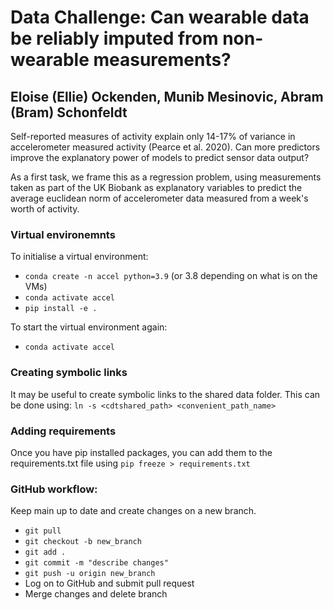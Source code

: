 # Data Challenge: Can wearable data be reliably imputed from non-wearable measurements?
## Eloise (Ellie) Ockenden, Munib Mesinovic, Abram (Bram) Schonfeldt

Self-reported measures of activity explain only 14-17% of variance in accelerometer measured activity (Pearce et al. 2020). Can more predictors improve the explanatory power of models to predict sensor data output?

As a first task, we frame this as a regression problem, using measurements taken as part of the UK Biobank as explanatory variables to predict the average euclidean norm of accelerometer data measured from a week's worth of activity. 

### Virtual environemnts
To initialise a virtual environment:
- `conda create -n accel python=3.9` (or 3.8 depending on what is on the VMs)
- `conda activate accel`
- `pip install -e .`

To start the virtual environment again:
- `conda activate accel`

### Creating symbolic links
It may be useful to create symbolic links to the shared data folder. This can be done using:
`ln -s <cdtshared_path> <convenient_path_name>`

### Adding requirements
Once you have pip installed packages, you can add them to the requirements.txt file using `pip freeze > requirements.txt`

### GitHub workflow:

Keep main up to date and create changes on a new branch.

- `git pull` 
- `git checkout -b new_branch` 
- `git add .` 
- `git commit -m "describe changes"` 
- `git push -u origin new_branch` 
- Log on to GitHub and submit pull request
- Merge changes and delete branch
